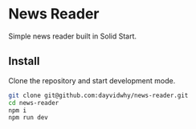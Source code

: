 # News Reader
Simple news reader built in Solid Start.

## Install
Clone the repository and start development mode.
```bash
git clone git@github.com:dayvidwhy/news-reader.git
cd news-reader
npm i
npm run dev
```
